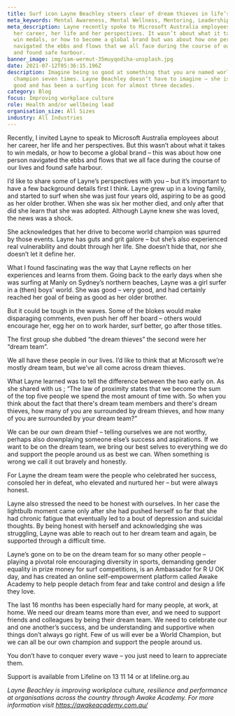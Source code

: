 ```yaml
---
title: Surf icon Layne Beachley steers clear of dream thieves in life’s line-up
meta_keywords: Mental Awareness, Mental Wellness, Mentoring, Leadership, CMHAA.
meta_description: Layne recently spoke to Microsoft Australia employees about
  her career, her life and her perspectives. It wasn’t about what it takes to
  win medals, or how to become a global brand but was about how one person
  navigated the ebbs and flows that we all face during the course of our lives
  and found safe harbour.
banner_image: img/sam-wermut-35muyqodiha-unsplash.jpg
date: 2021-07-12T05:36:15.196Z
description: Imagine being so good at something that you are named world
  champion seven times. Layne Beachley doesn’t have to imagine – she is that
  good and has been a surfing icon for almost three decades.
category: Blog
focus: Improving workplace culture
role: Health and/or wellbeing lead
organisation_size: All Sizes
industry: All Industries
---
```

Recently, I invited Layne to speak to Microsoft Australia employees about her career, her life and her perspectives. But this wasn’t about what it takes to win medals, or how to become a global brand – this was about how one person navigated the ebbs and flows that we all face during the course of our lives and found safe harbour.

I’d like to share some of Layne’s perspectives with you – but it’s important to have a few background details first I think. Layne grew up in a loving family, and started to surf when she was just four years old, aspiring to be as good as her older brother. When she was six her mother died, and only after that did she learn that she was adopted. Although Layne knew she was loved, the news was a shock.

She acknowledges that her drive to become world champion was spurred by those events. Layne has guts and grit galore – but she’s also experienced real vulnerability and doubt through her life. She doesn’t hide that, nor she doesn’t let it define her.

What I found fascinating was the way that Layne reflects on her experiences and learns from them. Going back to the early days when she was surfing at Manly on Sydney’s northern beaches, Layne was a girl surfer in a (then) boys’ world. She was good – very good, and had certainly reached her goal of being as good as her older brother.

But it could be tough in the waves. Some of the blokes would make disparaging comments, even push her off her board – others would encourage her, egg her on to work harder, surf better, go after those titles.

The first group she dubbed “the dream thieves” the second were her “dream team”.

We all have these people in our lives. I’d like to think that at Microsoft we’re mostly dream team, but we’ve all come across dream thieves.

What Layne learned was to tell the difference between the two early on. As she shared with us ; “The law of proximity states that we become the sum of the top five people we spend the most amount of time with. So when you think about the fact that there's dream team members and there's dream thieves, how many of you are surrounded by dream thieves, and how many of you are surrounded by your dream team?”

We can be our own dream thief – telling ourselves we are not worthy, perhaps also downplaying someone else’s success and aspirations. If we want to be on the dream team, we bring our best selves to everything we do and support the people around us as best we can. When something is wrong we call it out bravely and honestly.

For Layne the dream team were the people who celebrated her success, consoled her in defeat, who elevated and nurtured her – but were always honest.

Layne also stressed the need to be honest with ourselves. In her case the lightbulb moment came only after she had pushed herself so far that she had chronic fatigue that eventually led to a bout of depression and suicidal thoughts. By being honest with herself and acknowledging she was struggling, Layne was able to reach out to her dream team and again, be supported through a difficult time.

Layne’s gone on to be on the dream team for so many other people – playing a pivotal role encouraging diversity in sports, demanding gender equality in prize money for surf competitions, is an Ambassador for R U OK day, and has created an online self-empowerment platform called Awake Academy to help people detach from fear and take control and design a life they love.

The last 16 months has been especially hard for many people, at work, at home. We need our dream teams more than ever, and we need to support friends and colleagues by being their dream team. We need to celebrate our and one another’s success, and be understanding and supportive when things don’t always go right.
Few of us will ever be a World Champion, but we can all be our own champion and support the people around us.

You don’t have to conquer every wave – you just need to learn to appreciate them.

Support is available from Lifeline on 13 11 14 or at lifeline.org.au 

*Layne Beachley is improving workplace culture, resilience and performance at organisations across the country through Awake Academy. For more information visit https://awakeacademy.com.au/*